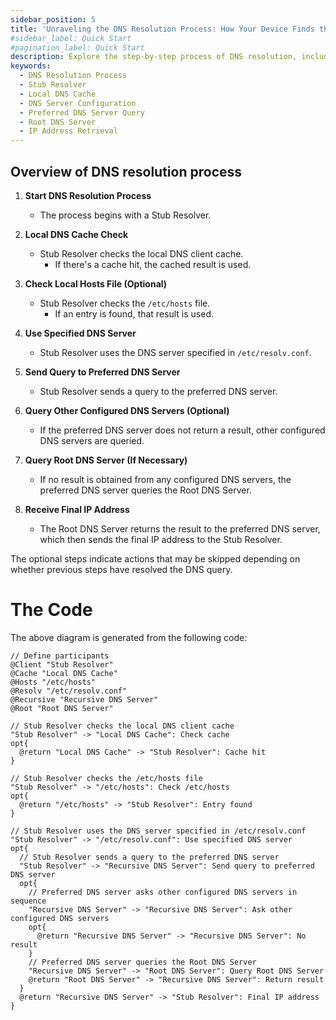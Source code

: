 ```yaml
---
sidebar_position: 5
title: 'Unraveling the DNS Resolution Process: How Your Device Finds the Right IP'
#sidebar_label: Quick Start
#pagination_label: Quick Start
description: Explore the step-by-step process of DNS resolution, including cache checks, local hosts file verification, and querying root DNS servers. Learn how your device locates the IP address it needs to connect to websites efficiently.
keywords:
  - DNS Resolution Process
  - Stub Resolver
  - Local DNS Cache
  - DNS Server Configuration
  - Preferred DNS Server Query
  - Root DNS Server
  - IP Address Retrieval
---
```


## Overview of DNS resolution process

1. **Start DNS Resolution Process**

   - The process begins with a Stub Resolver.

2. **Local DNS Cache Check**

   - Stub Resolver checks the local DNS client cache.
     - If there's a cache hit, the cached result is used.

3. **Check Local Hosts File (Optional)**

   - Stub Resolver checks the `/etc/hosts` file.
     - If an entry is found, that result is used.

4. **Use Specified DNS Server**

   - Stub Resolver uses the DNS server specified in `/etc/resolv.conf`.

5. **Send Query to Preferred DNS Server**

   - Stub Resolver sends a query to the preferred DNS server.

6. **Query Other Configured DNS Servers (Optional)**

   - If the preferred DNS server does not return a result, other configured DNS servers are queried.

7. **Query Root DNS Server (If Necessary)**

   - If no result is obtained from any configured DNS servers, the preferred DNS server queries the Root DNS Server.

8. **Receive Final IP Address**
   - The Root DNS Server returns the result to the preferred DNS server, which then sends the final IP address to the Stub Resolver.

The optional steps indicate actions that may be skipped depending on whether previous steps have resolved the DNS query.

# The Code

The above diagram is generated from the following code:

```zenuml title=DNS Resolution Process
// Define participants
@Client "Stub Resolver"
@Cache "Local DNS Cache"
@Hosts "/etc/hosts"
@Resolv "/etc/resolv.conf"
@Recursive "Recursive DNS Server"
@Root "Root DNS Server"

// Stub Resolver checks the local DNS client cache
"Stub Resolver" -> "Local DNS Cache": Check cache
opt{
  @return "Local DNS Cache" -> "Stub Resolver": Cache hit
}

// Stub Resolver checks the /etc/hosts file
"Stub Resolver" -> "/etc/hosts": Check /etc/hosts
opt{
  @return "/etc/hosts" -> "Stub Resolver": Entry found
}

// Stub Resolver uses the DNS server specified in /etc/resolv.conf
"Stub Resolver" -> "/etc/resolv.conf": Use specified DNS server
opt{
  // Stub Resolver sends a query to the preferred DNS server
  "Stub Resolver" -> "Recursive DNS Server": Send query to preferred DNS server
  opt{
    // Preferred DNS server asks other configured DNS servers in sequence
    "Recursive DNS Server" -> "Recursive DNS Server": Ask other configured DNS servers
    opt{
      @return "Recursive DNS Server" -> "Recursive DNS Server": No result
    }
    // Preferred DNS server queries the Root DNS Server
    "Recursive DNS Server" -> "Root DNS Server": Query Root DNS Server
    @return "Root DNS Server" -> "Recursive DNS Server": Return result
  }
  @return "Recursive DNS Server" -> "Stub Resolver": Final IP address
}
```
